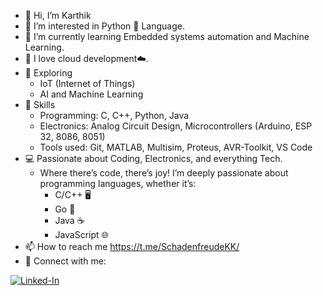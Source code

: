 - 👋 Hi, I’m Karthik
- 👀 I’m interested in Python 🐍 Language.
- 🌱 I’m currently learning Embedded systems automation and Machine Learning.
- 💞️ I love cloud development☁️.
- 🚀 Exploring
     - IoT (Internet of Things)
     - AI and Machine Learning
- 🔧 Skills
     - Programming: C, C++, Python, Java
     - Electronics: Analog Circuit Design, Microcontrollers (Arduino, ESP 32, 8086, 8051)
     - Tools used: Git, MATLAB, Multisim, Proteus, AVR-Toolkit, VS Code
- 💻 Passionate about Coding, Electronics, and everything Tech.
     -  Where there’s code, there’s joy! I’m deeply passionate about programming languages, whether it’s:
          - C/C++ 🖥️
          - Go 🐹
          - Java ☕
          - JavaScript 🌐
- 📫 How to reach me https://t.me/SchadenfreudeKK/
- 🔗 Connect with me:

[![Linked-In](https://raw.githubusercontent.com/EurydiceReverie/EurydiceReverie/c7f537f2c09e67d08e349d8f524d9cf804c48097/Linked%20In%20(3).svg)](https://www.linkedin.com/in/kethari-karthik-190a6930a)

<!--
**EurydiceReverie/EurydiceReverie** is a ✨ _special_ ✨ repository because its `README.md` (this file) appears on your GitHub profile.

Here are some ideas to get you started:

- 🔭 I’m currently working on ...
- 🌱 I’m currently learning ...
- 👯 I’m looking to collaborate on ...
- 🤔 I’m looking for help with ...
- 💬 Ask me about ...
- 📫 How to reach me: ...
- 😄 Pronouns: ...
- ⚡ Fun fact: ...
-->
